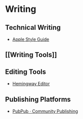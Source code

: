 # Writing


## Technical Writing

- [Apple Style Guide](https://help.apple.com/applestyleguide/)


## [[Writing Tools]]


## Editing Tools

- [Hemingway Editor](https://hemingwayapp.com/)


## Publishing Platforms

- [PubPub · Community Publishing](https://www.pubpub.org/)

